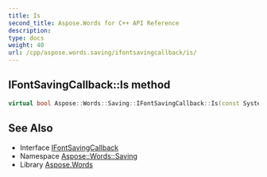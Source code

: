 ```yaml
---
title: Is
second_title: Aspose.Words for C++ API Reference
description: 
type: docs
weight: 40
url: /cpp/aspose.words.saving/ifontsavingcallback/is/
---
```

## IFontSavingCallback::Is method




```cpp
virtual bool Aspose::Words::Saving::IFontSavingCallback::Is(const System::TypeInfo &target) const override
```

## See Also

* Interface [IFontSavingCallback](../)
* Namespace [Aspose::Words::Saving](../../)
* Library [Aspose.Words](../../../)
